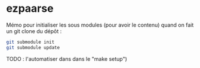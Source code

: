 ezpaarse
========


Mémo pour initialiser les sous modules (pour avoir le contenu) quand on fait un git clone du dépôt :

```bash
git submodule init
git submodule update
```

TODO : l'automatiser dans dans le "make setup")